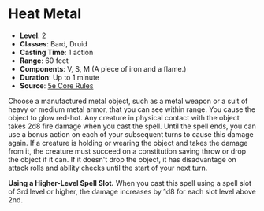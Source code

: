 # Heat Metal

- **Level**: 2
- **Classes**: Bard, Druid
- **Casting Time**: 1 action
- **Range**: 60 feet
- **Components**: V, S, M (A piece of iron and a flame.)
- **Duration**: Up to 1 minute
- **Source**: [5e Core Rules](http://dnd.wizards.com/articles/features/systems-reference-document-srd)

Choose a manufactured metal object, such as a metal weapon or a suit of heavy or medium metal armor, that you can see within range. You cause the object to glow red-hot. Any creature in physical contact with the object takes 2d8 fire damage when you cast the spell. Until the spell ends, you can use a bonus action on each of your subsequent turns to cause this damage again. If a creature is holding or wearing the object and takes the damage from it, the creature must succeed on a constitution saving throw or drop the object if it can. If it doesn't drop the object, it has disadvantage on attack rolls and ability checks until the start of your next turn.

**Using a Higher-Level Spell Slot.** When you cast this spell using a spell slot of 3rd level or higher, the damage increases by 1d8 for each slot level above 2nd.
